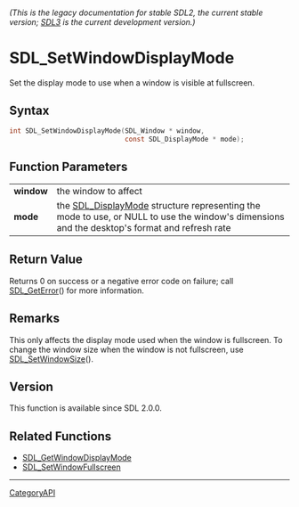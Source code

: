 ###### (This is the legacy documentation for stable SDL2, the current stable version; [SDL3](https://wiki.libsdl.org/SDL3/) is the current development version.)
# SDL_SetWindowDisplayMode

Set the display mode to use when a window is visible at fullscreen.

## Syntax

```c
int SDL_SetWindowDisplayMode(SDL_Window * window,
                             const SDL_DisplayMode * mode);

```

## Function Parameters

|                |                                                                                                                                                                 |
| -------------- | --------------------------------------------------------------------------------------------------------------------------------------------------------------- |
| **window**     | the window to affect                                                                                                                                            |
| **mode**       | the [SDL_DisplayMode](SDL_DisplayMode) structure representing the mode to use, or NULL to use the window's dimensions and the desktop's format and refresh rate |

## Return Value

Returns 0 on success or a negative error code on failure; call
[SDL_GetError](SDL_GetError)() for more information.

## Remarks

This only affects the display mode used when the window is fullscreen. To
change the window size when the window is not fullscreen, use
[SDL_SetWindowSize](SDL_SetWindowSize)().

## Version

This function is available since SDL 2.0.0.

## Related Functions

* [SDL_GetWindowDisplayMode](SDL_GetWindowDisplayMode)
* [SDL_SetWindowFullscreen](SDL_SetWindowFullscreen)

----
[CategoryAPI](CategoryAPI)

